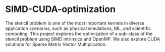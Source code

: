 # SIMD-CUDA-optimization
The stencil problem is one of the most important kernels in diverse application scenarios, such as physical simulations, ML, and scientific computing. This project explores the optimization of a sub-class of the stencil problem using SIMD intrinsics and OpenMP. We also explore CUDA solutions for Sparse Matrix Vector Multiplication.
